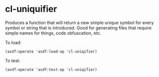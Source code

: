 # cl-uniquifier
Produces a function that will return a new simple unique symbol for every symbol or string that is introduced.  Good for generating files that require simple names for things, code obfuscation, etc.

To load:
```
(asdf:operate 'asdf:load-op 'cl-uniqifier)
```

To test:
```
(asdf:operate 'asdf:test-op 'cl-uniqifier)
```